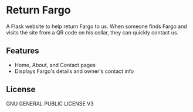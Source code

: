 # Return Fargo

A Flask website to help return Fargo to us. When someone finds Fargo and visits the site from a QR code on his collar, they can quickly contact us.

## Features

- Home, About, and Contact pages
- Displays Fargo's details and owner's contact info

## License

GNU GENERAL PUBLIC LICENSE V3
